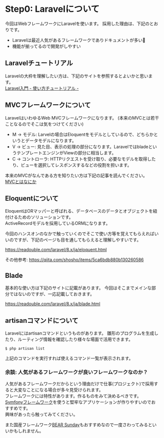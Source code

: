 # Step0: Laravelについて

今回はWebフレームワークにLaravelを使います。
採用した理由は、下記のとおりです。

- Laravelは最近人気があるフレームワークでありドキュメントが多い
- 機能が揃ってるので開発がしやすい

## Laravelチュートリアル

Laravelの大枠を理解したい方は、下記のサイトを参照するとよいかと思います。  
[Laravel入門 - 使い方チュートリアル -](https://qiita.com/sano1202/items/6021856b70e4f8d3dc3d)


## MVCフレームワークについて

LaravelはいわゆるWeb MVCフレームワークになります。
(本来のMVCとは若干ことなるのでそこは気をつけてください)

- M -> モデル: Larvelの場合はEloquentをモデルとしているので、どちらかというとデータモデルになります。
- V -> ビュー: 見た目、表示の処理の部分になります。LaravelではbladeというテンプレートエンジンがViewの部分に相当します。
- C -> コントローラ: HTTPリクエストを受け取り、必要なモデルを取得したり、ビューを選択してレスポンスするなどの役割を担います。

本来のMVCがなんである方を知りたい方は下記の記事を読んでください。  
[MVCとはなにか](https://note.com/tenjuu99/n/n0232ccd1089d#q0bYG)


## Eloquentについて

EloquentはORマッパーと呼ばれる、データベースのデータとオブジェクトを紐付けるためのソリューションです。  
ActiveRecordモデルを採用しているORMになります。

今回のハンスオンのなかで触っていくのでそこで使い方等を覚えてもらえればいいのですが、下記のページも目を通してもらえると理解しやすいです。

https://readouble.com/laravel/8.x/ja/eloquent.html


その他参考: https://qiita.com/shosho/items/5ca6bdb880b130260586


## Blade

基本的な使い方は下記のサイトに記載があります。
今回はそこまでメインな部分ではないのですが、一応記載しておきます。

https://readouble.com/laravel/8.x/ja/blade.html


## artisanコマンドについて

Laravelにはartisanコマンドというものがあります。
雛形のプログラムを生成したり、ルーティング情報を確認したり様々な場面で活用できます。

```shell
$ php artisan list
```

上記のコマンドを実行すれば使えるコマンド一覧が表示されます。


### 余談: 人気があるフレームワークが良いフレームワークなのか？

人気があるフレームワークだからという理由だけで仕事(プロジェクト)で採用すると大変なことになる場合が多々見受けられます。  
フレームワークには特性があります。作るものをみて決めるべきです。  
[Symfonyフレームワーク](https://symfony.com/)を使うと堅牢なアプリケーションが作りやすいのでおすすめです。  
興味があったら触ってみてください。  

また国産フレームワーク[BEAR Sunday](https://bearsunday.github.io/index.html)もおすすめなので一度さわってみるといいかもしれません。  


